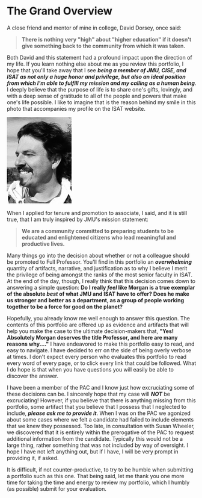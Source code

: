 # The Grand Overview

A close friend and mentor of mine in college, David Dorsey, once said:

> **There is nothing very "high" about "higher education" if it doesn't give something back to the community from which it was taken.**

Both David and this statement had a profound impact upon the direction of my life. If you learn nothing else about me as you review this portfolio, I hope that you'll take away that I see **_being a member of JMU, CISE, and ISAT as not only a huge honor and privilege, but also an ideal position from which I'm able to fulfill my mission and my calling as a human being_**. I deeply believe that the purpose of life is to share one's gifts, lovingly, and with a deep sense of gratitude to all of the people and powers that make one's life possible. I like to imagine that is the reason behind my smile in this photo that accompanies my profile on the ISAT website.

![](/assets/benton.jpg)

When I applied for tenure and promotion to associate, I said, and it is still true, that I am truly inspired by JMU's mission statement:

> **We are a community committed to preparing students to be educated and enlightened citizens who lead meaningful and productive lives.**

Many things go into the decision about whether or not a colleague should be promoted to Full Professor. You'll find in this portfolio an **_overwhelming_** quantity of artifacts, narrative, and justification as to why I believe I merit the privilege of being amongst the ranks of the most senior faculty in ISAT. At the end of the day, though, I really think that this decision comes down to answering a simple question: **Do I really _feel_ like Morgan is a true exemplar of the absolute _best_ of what JMU and ISAT have to offer? Does he make us stronger and better as a department, as a group of people working together to be a force for good on the planet?**

Hopefully, you already know me well enough to answer this question. The contents of this portfolio are offered up as evidence and artifacts that will help you make the case to the ultimate decision-makers that, **"Yes! Absolutely Morgan deserves the title Professor, and here are many reasons why...."** I have endeavored to make this portfolio easy to read, and easy to navigate. I have decided to err on the side of being overly verbose at times. I don't expect every person who evaluates this portfolio to read every word of every page, or to click every link that could be followed. What I do hope is that when you have questions you will easily be able to discover the answer.

I have been a member of the PAC and I know just how excruciating some of these decisions can be. I sincerely hope that my case will **_NOT_** be excruciating! However, if you believe that there is anything missing from this portfolio, some artifact that you believe that I possess that I neglected to include, **_please ask me to provide it_**. When I was on the PAC we agonized about some cases where we felt a candidate had failed to include elements that we knew they possessed. Too late, in consultation with Susan Wheeler, we discovered that it is entirely within the prerogative of the PAC to request additional information from the candidate. Typically this would not be a large thing, rather something that was not included by way of oversight. I hope I have not left anything out, but if I have, I will be very prompt in providing it, if asked.

It is difficult, if not counter-productive, to try to be humble when submitting a portfolio such as this one. That being said, let me thank you one more time for taking the time and energy to review my portfolio, which I humbly (as possible) submit for your evaluation.